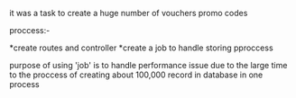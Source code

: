 it was a task to create a huge number of vouchers promo codes 


proccess:-

*create routes and controller
*create a job to handle storing pproccess

purpose of using 'job' is to handle performance issue due to the large time to the proccess of creating about 100,000 record in database in one process